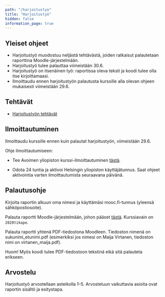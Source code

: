 ```yaml
---
path: "/harjoitustyo"
title: "Harjoitustyö"
hidden: false
information_page: true
---
```


## Yleiset ohjeet

* Harjoitustyö muodostuu neljästä tehtävästä, joiden ratkaisut palautetaan raporttina Moodle-järjestelmään.
* Harjoitustyö tulee palauttaa viimeistään 30.6.
* Harjoitustyö on itsenäinen työ: raportissa oleva teksti ja koodi tulee olla itse kirjoittamaasi.
* Ilmoittaudu ennen harjoitustyön palautusta kurssille alla olevan ohjeen mukaisesti viimeistään 29.6.

## Tehtävät

* [Harjoitustyön tehtävät](/harjoitustyo-tehtavat)

## Ilmoittautuminen

Ilmoittaudu kurssille ennen kuin palautat harjoitustyön, viimeistään 29.6.

Ohje ilmoittautumiseen:

* Tee Avoimen yliopiston kurssi-ilmoittautuminen [tästä](https://www.avoin.helsinki.fi/palvelut/esittely.aspx?o=135019800).

* Odota 24 tuntia ja aktivoi Helsingin yliopiston käyttäjätunnus. Saat ohjeet aktivointia varten ilmoittautumista seuraavana päivänä.

## Palautusohje

Kirjoita raportin alkuun oma nimesi ja käyttämäsi mooc.fi-tunnus (yleensä sähköpostiosoite).

Palauta raportti Moodle-järjestelmään, johon pääset [tästä](https://moodle.helsinki.fi/course/view.php?id=38331).
Kurssiavain on `2020tikape`.

Palauta raportti yhtenä PDF-tiedostona Moodleen. Tiedoston nimenä on sukunimi\_etunimi.pdf (esimerkiksi jos nimesi on Maija Virtanen, tiedoston nimi on virtanen\_maija.pdf).

Huom! Myös koodi tulee PDF-tiedostoon tekstinä eikä sitä palauteta erikseen.

## Arvostelu

Harjoitustyö arvostellaan asteikolla 1–5. Arvosteluun vaikuttavia asioita ovat raportin sisältö ja esitystapa.
